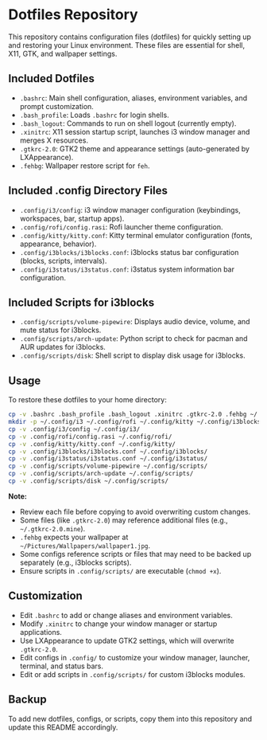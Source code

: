 # Dotfiles Repository

This repository contains configuration files (dotfiles) for quickly setting up and restoring your Linux environment. These files are essential for shell, X11, GTK, and wallpaper settings.

## Included Dotfiles

- `.bashrc`: Main shell configuration, aliases, environment variables, and prompt customization.
- `.bash_profile`: Loads `.bashrc` for login shells.
- `.bash_logout`: Commands to run on shell logout (currently empty).
- `.xinitrc`: X11 session startup script, launches i3 window manager and merges X resources.
- `.gtkrc-2.0`: GTK2 theme and appearance settings (auto-generated by LXAppearance).
- `.fehbg`: Wallpaper restore script for `feh`.

## Included .config Directory Files

- `.config/i3/config`: i3 window manager configuration (keybindings, workspaces, bar, startup apps).
- `.config/rofi/config.rasi`: Rofi launcher theme configuration.
- `.config/kitty/kitty.conf`: Kitty terminal emulator configuration (fonts, appearance, behavior).
- `.config/i3blocks/i3blocks.conf`: i3blocks status bar configuration (blocks, scripts, intervals).
- `.config/i3status/i3status.conf`: i3status system information bar configuration.

## Included Scripts for i3blocks

- `.config/scripts/volume-pipewire`: Displays audio device, volume, and mute status for i3blocks.
- `.config/scripts/arch-update`: Python script to check for pacman and AUR updates for i3blocks.
- `.config/scripts/disk`: Shell script to display disk usage for i3blocks.

## Usage

To restore these dotfiles to your home directory:

```sh
cp -v .bashrc .bash_profile .bash_logout .xinitrc .gtkrc-2.0 .fehbg ~/
mkdir -p ~/.config/i3 ~/.config/rofi ~/.config/kitty ~/.config/i3blocks ~/.config/i3status ~/.config/scripts
cp -v .config/i3/config ~/.config/i3/
cp -v .config/rofi/config.rasi ~/.config/rofi/
cp -v .config/kitty/kitty.conf ~/.config/kitty/
cp -v .config/i3blocks/i3blocks.conf ~/.config/i3blocks/
cp -v .config/i3status/i3status.conf ~/.config/i3status/
cp -v .config/scripts/volume-pipewire ~/.config/scripts/
cp -v .config/scripts/arch-update ~/.config/scripts/
cp -v .config/scripts/disk ~/.config/scripts/
```

**Note:**
- Review each file before copying to avoid overwriting custom changes.
- Some files (like `.gtkrc-2.0`) may reference additional files (e.g., `~/.gtkrc-2.0.mine`).
- `.fehbg` expects your wallpaper at `~/Pictures/Wallpapers/wallpaper1.jpg`.
- Some configs reference scripts or files that may need to be backed up separately (e.g., i3blocks scripts).
- Ensure scripts in `.config/scripts/` are executable (`chmod +x`).

## Customization
- Edit `.bashrc` to add or change aliases and environment variables.
- Modify `.xinitrc` to change your window manager or startup applications.
- Use LXAppearance to update GTK2 settings, which will overwrite `.gtkrc-2.0`.
- Edit configs in `.config/` to customize your window manager, launcher, terminal, and status bars.
- Edit or add scripts in `.config/scripts/` for custom i3blocks modules.

## Backup
To add new dotfiles, configs, or scripts, copy them into this repository and update this README accordingly.